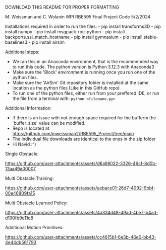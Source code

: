 DOWNLOAD THIS README FOR PROPER FORMATTING

M. Weissman and C. Wolanin WPI RBE595 Final Project Code 
5/2/2024

Installations required in order to run the files:
	- pip install transforms3D
	- pip install numpy
	- pip install msgpack-rpc-python
	- pip install backports.ssl_match_hostname
	- pip install gymnasium
	- pip install stable-baselines3
  	- pip install airsim

Additional steps:
  - We ran this in an Anaconda environment, that is the recommended way to run this code. The python version is Python 3.12.3 with Anaconda3 
  - Make sure the 'Block' environment is running once you run one of the python files.
  - Make sure the 'AirSim' Git repository folder is installed at the same location as the python files (Like in this GitHub repo)
  - To run one of the python files, either run from your preffered IDE, or run the file from a terminal with: ```python <filename.py>```

Additional Information:
  - If there is an issue with not enough space required for the bufferm the 'buffer_size' value can be modified.
  - Repo is located at: https://github.com/mweissman2/RBE595_Project/tree/main
  - The individual file downloads are identical to the ones in the zip folder
  - Hi Navid :^)

Single Obstacle:

https://github.com/user-attachments/assets/d6a98022-3326-46cf-8d0b-13aa49a00007

Multi Obstacle Training:

https://github.com/user-attachments/assets/aebace01-26d7-4092-9bbf-00e46809fa15

Multi Obstacle Learned Policy:

https://github.com/user-attachments/assets/4a334d48-49ad-4be7-b4ad-d100fb9e11c8

Additional Motion Primitives:

https://github.com/user-attachments/assets/cc4615b1-6e3b-46e0-bb43-4e44db561793

